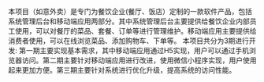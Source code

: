本项目（如意外卖）是专门为餐饮企业(餐厅、饭店）定制的一款软件产品，包括系统管理后台和移动端应用两部分。其中系统管理后台主要提供给餐饮企业内部员工使用，可以对餐厅的菜品、套餐、订单等进行管理维护。移动端应用主要提供给消费者使用，可以在线浏览菜品、添加购物车、下单等。
本项目共分为3期进行开发:
第一期主要实现基本需求，其中移动端应用通过H5实现，用户可以通过手机浏览器访问。第二期主要针对移动端应用进行改进，使用微信小程序实现，用户使用起来更加方便。第三期主要针对系统进行优化升级，提高系统的访问性能。
